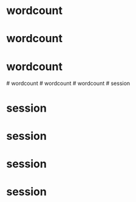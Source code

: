 # wordcount
# wordcount
# wordcount
#   w o r d c o u n t  
 #   w o r d c o u n t  
 #   w o r d c o u n t  
 # session
# session
# session
# session
# session
